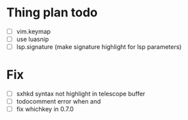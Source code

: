 # Thing plan todo
- [ ] vim.keymap
- [ ] use luasnip
- [ ] lsp.signature (make signature highlight for lsp parameters)
# Fix
- [ ] sxhkd syntax not highlight in telescope buffer
- [ ] todocomment error when <C-o> and <C-c>
- [ ] fix whichkey in 0.7.0
